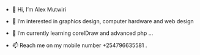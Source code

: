 - 👋 Hi, I’m Alex Mutwiri
- 👀 I’m interested in graphics design, computer hardware and web design
- 🌱 I’m currently learning corelDraw and advanced php ...

- 📫 Reach me on my mobile number +254796635581
.

<!---
MUTWIRI0922/MUTWIRI0922 is a ✨ special ✨ repository because its `README.md` (this file) appears on your GitHub profile.
You can click the Preview link to take a look at your changes.
--->
